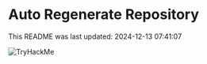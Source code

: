 # Auto Regenerate Repository

This README was last updated: 2024-12-13 07:41:07

 ![TryHackMe](https://tryhackme.com/badge/533634)